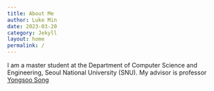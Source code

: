 ```yaml
---
title: About Me
author: Luke Min
date: 2023-03-20
category: Jekyll
layout: home
permalink: /
---
```


I am a master student at the Department of Computer Science and Engineering, Seoul National University (SNU). My advisor is professor [Yongsoo Song]

[Yongsoo Song]: https://yongsoosong.github.io